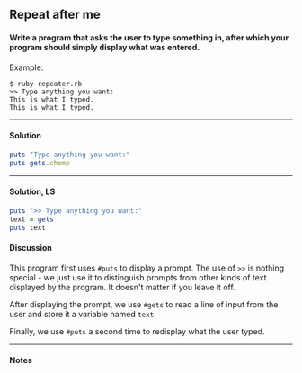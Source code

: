 ## Repeat after me
#### Write a program that asks the user to type something in, after which your program should simply display what was entered.
Example:
```
$ ruby repeater.rb
>> Type anything you want:
This is what I typed.
This is what I typed.
```
___
#### Solution
```ruby
puts "Type anything you want:"
puts gets.chomp
```
___
#### Solution, LS
```ruby
puts ">> Type anything you want:"
text = gets
puts text
```
#### Discussion
This program first uses `#puts` to display a prompt. The use of `>>` is nothing special - we just use it to distinguish prompts from other kinds of text displayed by the program. It doesn't matter if you leave it off.

After displaying the prompt, we use `#gets` to read a line of input from the user and store it a variable named `text`.

Finally, we use `#puts` a second time to redisplay what the user typed.
___
#### Notes

